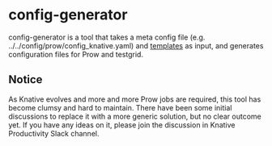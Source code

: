# config-generator

config-generator is a tool that takes a meta config file (e.g.
../../config/prow/config_knative.yaml) and [templates](./templates) as input,
and generates configuration files for Prow and testgrid.

## Notice

As Knative evolves and more and more Prow jobs are required, this tool has
become clumsy and hard to maintain. There have been some initial discussions to
replace it with a more generic solution, but no clear outcome yet. If you have
any ideas on it, please join the discussion in Knative Productivity Slack
channel.
